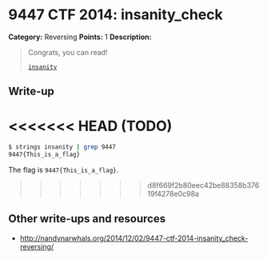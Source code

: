 # 9447 CTF 2014: insanity_check

**Category:** Reversing
**Points:** 1
**Description:**

> Congrats, you can read!
>
> [`insanity`](insanity)

## Write-up

<<<<<<< HEAD
(TODO)
=======
```bash
$ strings insanity | grep 9447
9447{This_is_a_flag}
```

The flag is `9447{This_is_a_flag}`.
>>>>>>> d8f669f2b80eec42be88358b37619f4278e0c98a

## Other write-ups and resources

* <http://nandynarwhals.org/2014/12/02/9447-ctf-2014-insanity_check-reversing/>
